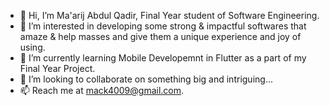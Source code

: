 - 👋 Hi, I’m Ma'arij Abdul Qadir, Final Year student of Software Engineering.
- 👀 I’m interested in developing some strong & impactful softwares that amaze & help masses and give them a unique experience and joy of using.
- 🌱 I’m currently learning Mobile Developemnt in Flutter as a part of my Final Year Project.
- 💞️ I’m looking to collaborate on something big and intriguing...
- 📫 Reach me at mack4009@gmail.com.

<!---
ZARRAR-1/ZARRAR-1 is a ✨ special ✨ repository because its `README.md` (this file) appears on your GitHub profile.
You can click the Preview link to take a look at your changes.
--->
